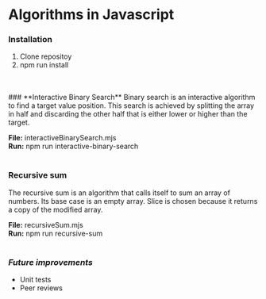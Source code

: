 # Algorithms in Javascript

### **Installation**
1. Clone repositoy
2. npm run install
<br />
<br />
### **Interactive Binary Search**
Binary search is an interactive algorithm to find a target value position. This search is achieved by splitting the array in half and discarding the other half that is either lower or higher than the target.

**File:** interactiveBinarySearch.mjs
<br/>
**Run:** npm run interactive-binary-search
<br/>
<br/>
### **Recursive sum**
The recursive sum is an algorithm that calls itself to sum an array of numbers. Its base case is an empty array.
Slice is chosen because it returns a copy of the modified array.

**File:** recursiveSum.mjs
<br/>
**Run:** npm run recursive-sum
<br/>
<br/>
### ***Future improvements***
* Unit tests
* Peer reviews